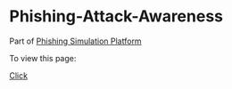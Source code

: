 # Phishing-Attack-Awareness

Part of [Phishing Simulation Platform](https://github.com/workwithnaveen7/Phishing-Simulation-Platform)

To view this page:

[Click](https://workwithnaveen7.github.io/Phishing-Attack-Awareness/)
